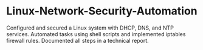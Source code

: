 # Linux-Network-Security-Automation
Configured and secured a Linux system with DHCP, DNS, and NTP services. Automated tasks using shell scripts and implemented iptables firewall rules. Documented all steps in a technical report.
